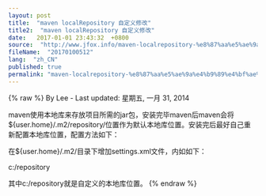 ```yaml
---
layout: post
title:  "maven localRepository 自定义修改"
title2:  "maven localRepository 自定义修改"
date:   2017-01-01 23:43:32  +0800
source:  "http://www.jfox.info/maven-localrepository-%e8%87%aa%e5%ae%9a%e4%b9%89%e4%bf%ae%e6%94%b9.html"
fileName:  "20170100512"
lang:  "zh_CN"
published: true
permalink: "maven-localrepository-%e8%87%aa%e5%ae%9a%e4%b9%89%e4%bf%ae%e6%94%b9.html"
---
```

{% raw %}
By Lee - Last updated: 星期五, 一月 31, 2014

maven使用本地库来存放项目所需的jar包，安装完毕maven后maven会将${user.home}/.m2/repository/位置作为默认本地库位置。安装完后最好自己重新配置本地库位置，配置方法如下：

在${user.home}/.m2/目录下增加settings.xml文件，内如如下：

<?xml version=”1.0″ encoding=”UTF-8″?>

<settings>  

  <localRepository>c:/repository</localRepository>  

</settings>  

  其中c:/repository就是自定义的本地库位置。
{% endraw %}
